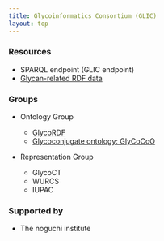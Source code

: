 ```yaml
---
title: Glycoinformatics Consortium (GLIC)
layout: top
---
```


### Resources
* SPARQL endpoint (GLIC endpoint)
* [Glycan-related RDF data](https://github.com/glycoinfo/rdf)


### Groups
* Ontology Group
  * [GlycoRDF](https://github.com/ReneRanzinger/GlycoRDF)
  * [Glycoconjugate ontology: GlyCoCoO](https://github.com/glycoinfo/GlycoCoO)


* Representation Group
  * GlycoCT
  * WURCS
  * IUPAC

### Supported by
* The noguchi institute
